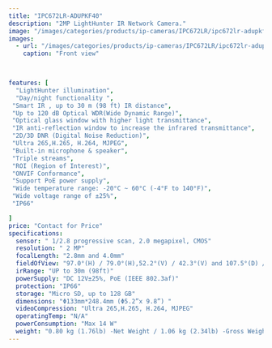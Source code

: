 ```yaml
---
title: "IPC672LR-ADUPKF40"
description: "2MP LightHunter IR Network Camera."
image: "/images/categories/products/ip-cameras/IPC672LR/ipc672lr-adupkf40.jpg"
images:
  - url: "/images/categories/products/ip-cameras/IPC672LR/ipc672lr-adupkf40.jpg"
    caption: "Front view"


    
features: [
  "LightHunter illumination",
  "Day/night functionality ",
 "Smart IR , up to 30 m (98 ft) IR distance",
 "Up to 120 dB Optical WDR(Wide Dynamic Range)",
 "Optical glass window with higher light transmittance",
 "IR anti-reflection window to increase the infrared transmittance",
 "2D/3D DNR (Digital Noise Reduction)",
 "Ultra 265,H.265, H.264, MJPEG",
 "Built-in microphone & speaker",
 "Triple streams",
 "ROI (Region of Interest)",
 "ONVIF Conformance",
 "Support PoE power supply",
 "Wide temperature range: -20°C ~ 60°C (-4°F to 140°F)",
 "Wide voltage range of ±25%",
 "IP66"

]
price: "Contact for Price"
specifications:
  sensor: "	1/2.8 progressive scan, 2.0 megapixel, CMOS"
  resolution: "	2 MP"
  focalLength: "2.8mm and 4.0mm"
  fieldOfView: "97.0°(H) / 79.0°(H),52.2°(V) / 42.3°(V) and 107.5°(D) / 85.1°(D)"
  irRange: "UP to 30m (98ft)"
  powerSupply: "DC 12V±25%, PoE (IEEE 802.3af)"
  protection: "IP66"
  storage: "Micro SD, up to 128 GB"
  dimensions: "Φ133mm*248.4mm (Φ5.2”x 9.8”) "
  videoCompression: "Ultra 265,H.265, H.264, MJPEG"
  operatingTemp: "N/A"
  powerConsumption: "Max 14 W"
  weight: "0.80 kg (1.76lb) -Net Weight / 1.06 kg (2.34lb) -Gross Weight"
---
```

